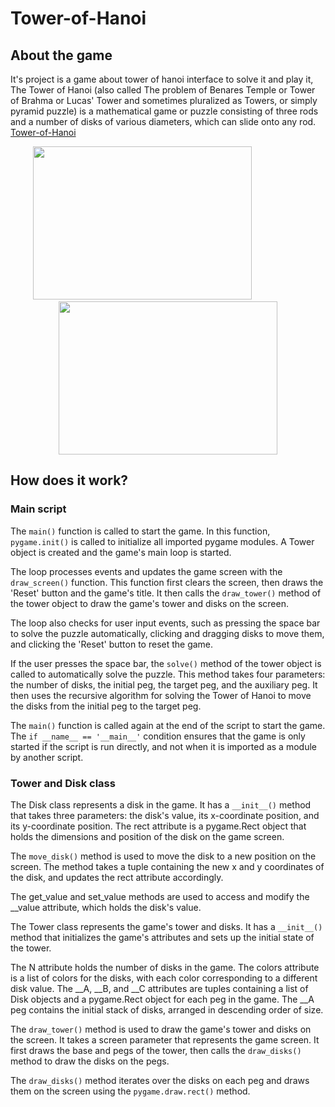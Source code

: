 # Tower-of-Hanoi
## About the game
It's project is a game about tower of hanoi interface to solve it and play it, The Tower of Hanoi (also called The problem of Benares Temple or Tower of Brahma or Lucas' Tower and sometimes pluralized as Towers, or simply pyramid puzzle) is a mathematical game or puzzle consisting of three rods and a number of disks of various diameters, which can slide onto any rod. [Tower-of-Hanoi](https://en.wikipedia.org/wiki/Tower_of_Hanoi)

<p align="center">
  <img  src="https://i.imgur.com/fjtfU83.png" width="350" height="245" /> &nbsp;&nbsp;&nbsp;&nbsp;&nbsp;&nbsp;&nbsp;&nbsp;&nbsp;&nbsp;&nbsp;&nbsp;&nbsp;&nbsp;&nbsp;&nbsp;&nbsp;&nbsp;&nbsp;&nbsp; <img  src="https://i.imgur.com/1S2Psda.png" width="350" height="245" />
</p>

## How does it work?
### Main script
The ```main()``` function is called to start the game. In this function, ```pygame.init()``` is called to initialize all imported pygame modules. 
A Tower object is created and the game's main loop is started.

The loop processes events and updates the game screen with the ```draw_screen()``` function. 
This function first clears the screen, then draws the 'Reset' button and the game's title. 
It then calls the ```draw_tower()``` method of the tower object to draw the game's tower and disks on the screen.

The loop also checks for user input events, such as pressing the space bar to solve the puzzle automatically, 
clicking and dragging disks to move them, and clicking the 'Reset' button to reset the game.

If the user presses the space bar, the ```solve()``` method of the tower object is called to automatically solve the puzzle. 
This method takes four parameters: the number of disks, the initial peg, the target peg, and the auxiliary peg. 
It then uses the recursive algorithm for solving the Tower of Hanoi to move the disks from the initial peg to the target peg.

The ```main()``` function is called again at the end of the script to start the game. The ```if __name__ == '__main__'``` condition ensures 
that the game is only started if the script is run directly, and not when it is imported as a module by another script.

### Tower and Disk class
The Disk class represents a disk in the game. It has a ```__init__()``` method that takes three parameters: the disk's value, its x-coordinate position, and its y-coordinate position. The rect attribute is a pygame.Rect object that holds the dimensions and position of the disk on the game screen.

The ```move_disk()``` method is used to move the disk to a new position on the screen. The method takes a tuple containing the new x and y coordinates of the disk, and updates the rect attribute accordingly.

The get_value and set_value methods are used to access and modify the __value attribute, which holds the disk's value.

The Tower class represents the game's tower and disks. It has a ```__init__()``` method that initializes the game's attributes and sets up the initial state of the tower.

The N attribute holds the number of disks in the game. The colors attribute is a list of colors for the disks, with each color corresponding to a different disk value. The __A, __B, and __C attributes are tuples containing a list of Disk objects and a pygame.Rect object for each peg in the game. The __A peg contains the initial stack of disks, arranged in descending order of size.

The ```draw_tower()``` method is used to draw the game's tower and disks on the screen. It takes a screen parameter that represents the game screen. It first draws the base and pegs of the tower, then calls the ```draw_disks()``` method to draw the disks on the pegs.

The ```draw_disks()``` method iterates over the disks on each peg and draws them on the screen using the ```pygame.draw.rect()``` method.
